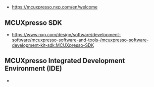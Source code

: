 # 

* https://mcuxpresso.nxp.com/en/welcome


## MCUXpresso SDK
* https://www.nxp.com/design/software/development-software/mcuxpresso-software-and-tools-/mcuxpresso-software-development-kit-sdk:MCUXpresso-SDK


## MCUXpresso Integrated Development Environment (IDE)
* 


